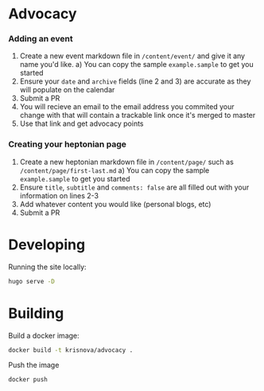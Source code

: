 # Advocacy

### Adding an event

1) Create a new event markdown file in `/content/event/` and give it any name you'd like.
   a) You can copy the sample `example.sample` to get you started 
2) Ensure your `date` and `archive` fields (line 2 and 3) are accurate as they will populate on the calendar
3) Submit a PR
4) You will recieve an email to the email address you commited your change with that will contain a trackable link once it's merged to master
5) Use that link and get advocacy points

### Creating your heptonian page

1) Create a new heptonian markdown file in `/content/page/` such as `/content/page/first-last.md`
    a) You can copy the sample `example.sample` to get you started
2) Ensure `title`, `subtitle` and `comments: false` are all filled out with your information on lines 2-3
3) Add whatever content you would like (personal blogs, etc)
4) Submit a PR

# Developing

Running the site locally:


```bash
hugo serve -D
```


# Building

Build a docker image:

```bash
docker build -t krisnova/advocacy .
```

Push the image

```bash
docker push
```

